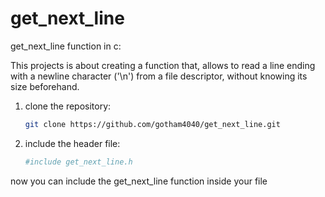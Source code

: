 # get_next_line
get_next_line function in c:

This projects is about creating a function that, allows to read a line ending with a newline character ('\n') from a file descriptor, without knowing its size beforehand. 

1. clone the repository:
   ```bash
   git clone https://github.com/gotham4040/get_next_line.git

2. include the header file:
   ```bash
   #include get_next_line.h

now you can include the get_next_line function inside your file
